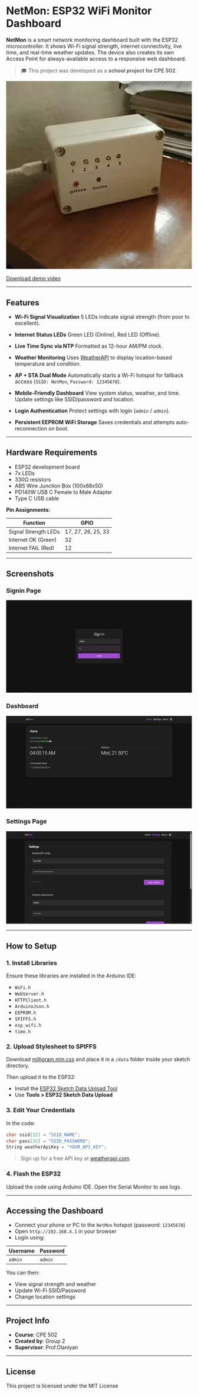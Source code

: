# NetMon: ESP32 WiFi Monitor Dashboard

**NetMon** is a smart network monitoring dashboard built with the ESP32 microcontroller. It shows Wi-Fi signal strength, internet connectivity, live time, and real-time weather updates. The device also creates its own Access Point for always-available access to a responsive web dashboard.

> 🎓 This project was developed as a **school project for CPE 502**.

![NetMon Dashboard](./screenshots/img.png)

[Download demo video](https://github.com/JohnPraise247/NetMon/raw/refs/heads/main/demo.mp4)

---

## Features

* **Wi-Fi Signal Visualization**
  5 LEDs indicate signal strength (from poor to excellent).

* **Internet Status LEDs**
  Green LED (Online), Red LED (Offline).

* **Live Time Sync via NTP**
  Formatted as 12-hour AM/PM clock.

* **Weather Monitoring**
  Uses [WeatherAPI](https://www.weatherapi.com/) to display location-based temperature and condition.

* **AP + STA Dual Mode**
  Automatically starts a Wi-Fi hotspot for fallback access (`SSID: NetMon`, `Password: 12345678`).

* **Mobile-Friendly Dashboard**
  View system status, weather, and time. Update settings like SSID/password and location.

* **Login Authentication**
  Protect settings with login (`admin` / `admin`).

* **Persistent EEPROM WiFi Storage**
  Saves credentials and attempts auto-reconnection on boot.

---

## Hardware Requirements

* ESP32 development board
* 7x LEDs
* 330Ω resistors
* ABS Wire Junction Box (100x68x50)
* PD140W USB C Female to Male Adapter
* Type C USB cable


**Pin Assignments:**

| Function             | GPIO               |
| -------------------- | ------------------ |
| Signal Strength LEDs | 17, 27, 26, 25, 33 |
| Internet OK (Green)  | 32                 |
| Internet FAIL (Red)  | 12                 |

---

## Screenshots

### Signin Page

![Signin](./screenshots/1.png)

### Dashboard

![Dashboard](./screenshots/2.png)

### Settings Page

![Settings](./screenshots/3.png)



---

## How to Setup

### 1. Install Libraries

Ensure these libraries are installed in the Arduino IDE:

* `WiFi.h`
* `WebServer.h`
* `HTTPClient.h`
* `ArduinoJson.h`
* `EEPROM.h`
* `SPIFFS.h`
* `esp_wifi.h`
* `time.h`

### 2. Upload Stylesheet to SPIFFS

Download [milligram.min.css](https://milligram.io/) and place it in a `/data` folder inside your sketch directory.

Then upload it to the ESP32:

* Install the [ESP32 Sketch Data Upload Tool](https://github.com/me-no-dev/arduino-esp32fs-plugin)
* Use **Tools > ESP32 Sketch Data Upload**

### 3. Edit Your Credentials

In the code:

```cpp
char ssid[32] = "SSID_NAME";
char pass[32] = "SSID_PASSWORD";
String weatherApiKey = "YOUR_API_KEY";
```

> Sign up for a free API key at [weatherapi.com](https://www.weatherapi.com/).

### 4. Flash the ESP32

Upload the code using Arduino IDE. Open the Serial Monitor to see logs.

---

## Accessing the Dashboard

* Connect your phone or PC to the `NetMon` hotspot (password: `12345678`)
* Open `http://192.168.4.1` in your browser
* Login using:

| Username | Password |
| -------- | -------- |
| `admin`  | `admin`  |

You can then:

* View signal strength and weather
* Update Wi-Fi SSID/Password
* Change location settings

---

## Project Info

* **Course**: CPE 502
* **Created by**: Group 2
* **Supervisor**: Prof.Olaniyan

---

## License

This project is licensed under the MIT License 
